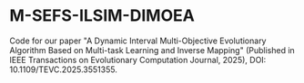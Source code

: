 # M-SEFS-ILSIM-DIMOEA
Code for our paper "A Dynamic Interval Multi-Objective Evolutionary Algorithm Based on Multi-task Learning and Inverse Mapping" (Published in IEEE Transactions on Evolutionary Computation Journal, 2025), DOI: 10.1109/TEVC.2025.3551355.
